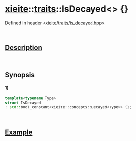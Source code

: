 # [xieite](../../xieite.md)\:\:[traits](../../traits.md)\:\:IsDecayed\<\> \{\}
Defined in header [<xieite/traits/is_decayed.hpp>](../../../include/xieite/traits/is_decayed.hpp)

&nbsp;

## [Description](../concepts/decayed.md#Description)

&nbsp;

## Synopsis
#### 1)
```cpp
template<typename Type>
struct IsDecayed
: std::bool_constant<xieite::concepts::Decayed<Type>> {};
```

&nbsp;

## [Example](../concepts/decayed.md#Example)

